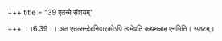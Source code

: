+++
title = "39 एतन्मे संशयम्"

+++
।।6.39।। अत एतत्सन्देहनिवारकोऽपि त्वमेवति कथमन्नाह एनमिति। स्पष्टम्।
